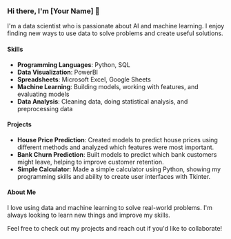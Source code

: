 ### Hi there, I'm [Your Name] 👋

I'm a data scientist who is passionate about AI and machine learning. I enjoy finding new ways to use data to solve problems and create useful solutions.

#### Skills
- **Programming Languages**: Python, SQL
- **Data Visualization**: PowerBI
- **Spreadsheets**: Microsoft Excel, Google Sheets
- **Machine Learning**: Building models, working with features, and evaluating models
- **Data Analysis**: Cleaning data, doing statistical analysis, and preprocessing data

#### Projects
- **House Price Prediction**: Created models to predict house prices using different methods and analyzed which features were most important.
- **Bank Churn Prediction**: Built models to predict which bank customers might leave, helping to improve customer retention.
- **Simple Calculator**: Made a simple calculator using Python, showing my programming skills and ability to create user interfaces with Tkinter.

#### About Me
I love using data and machine learning to solve real-world problems. I'm always looking to learn new things and improve my skills.

Feel free to check out my projects and reach out if you'd like to collaborate!


<!---
Gospel-py/Gospel-py is a ✨ special ✨ repository because its `README.md` (this file) appears on your GitHub profile.
You can click the Preview link to take a look at your changes.
--->
